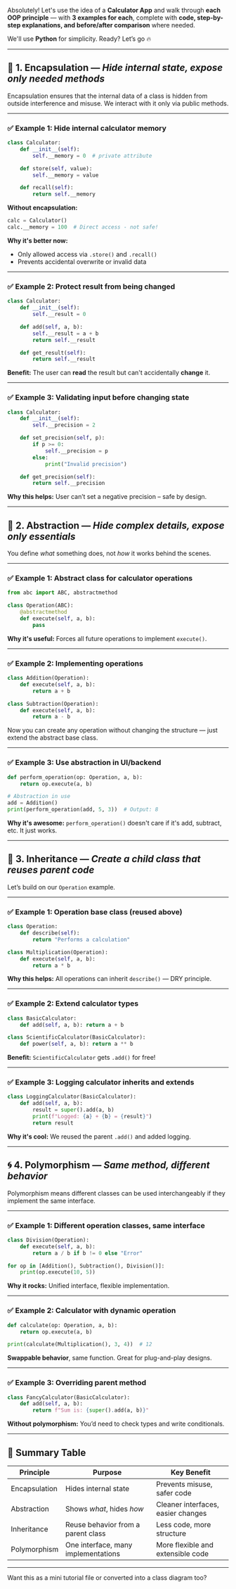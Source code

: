 Absolutely! Let's use the idea of a **Calculator App** and walk through **each OOP principle** — with **3 examples for each**, complete with **code, step-by-step explanations, and before/after comparison** where needed.

We'll use **Python** for simplicity. Ready? Let’s go 🔥

---

## 🧱 1. **Encapsulation** — *Hide internal state, expose only needed methods*

Encapsulation ensures that the internal data of a class is hidden from outside interference and misuse. We interact with it only via public methods.

---

### ✅ Example 1: Hide internal calculator memory

```python
class Calculator:
    def __init__(self):
        self.__memory = 0  # private attribute

    def store(self, value):
        self.__memory = value

    def recall(self):
        return self.__memory
```

**Without encapsulation:**

```python
calc = Calculator()
calc.__memory = 100  # Direct access - not safe!
```

**Why it's better now:**
- Only allowed access via `.store()` and `.recall()`
- Prevents accidental overwrite or invalid data

---

### ✅ Example 2: Protect result from being changed

```python
class Calculator:
    def __init__(self):
        self.__result = 0

    def add(self, a, b):
        self.__result = a + b
        return self.__result

    def get_result(self):
        return self.__result
```

**Benefit:** The user can **read** the result but can't accidentally **change** it.

---

### ✅ Example 3: Validating input before changing state

```python
class Calculator:
    def __init__(self):
        self.__precision = 2

    def set_precision(self, p):
        if p >= 0:
            self.__precision = p
        else:
            print("Invalid precision")

    def get_precision(self):
        return self.__precision
```

**Why this helps:** User can’t set a negative precision – safe by design.

---

## 🧊 2. **Abstraction** — *Hide complex details, expose only essentials*

You define *what* something does, not *how* it works behind the scenes.

---

### ✅ Example 1: Abstract class for calculator operations

```python
from abc import ABC, abstractmethod

class Operation(ABC):
    @abstractmethod
    def execute(self, a, b):
        pass
```

**Why it's useful:** Forces all future operations to implement `execute()`.

---

### ✅ Example 2: Implementing operations

```python
class Addition(Operation):
    def execute(self, a, b):
        return a + b

class Subtraction(Operation):
    def execute(self, a, b):
        return a - b
```

Now you can create any operation without changing the structure — just extend the abstract base class.

---

### ✅ Example 3: Use abstraction in UI/backend

```python
def perform_operation(op: Operation, a, b):
    return op.execute(a, b)

# Abstraction in use
add = Addition()
print(perform_operation(add, 5, 3))  # Output: 8
```

**Why it's awesome:** `perform_operation()` doesn't care if it's add, subtract, etc. It just works.

---

## 🧬 3. **Inheritance** — *Create a child class that reuses parent code*

Let’s build on our `Operation` example.

---

### ✅ Example 1: Operation base class (reused above)

```python
class Operation:
    def describe(self):
        return "Performs a calculation"
```

```python
class Multiplication(Operation):
    def execute(self, a, b):
        return a * b
```

**Why this helps:** All operations can inherit `describe()` — DRY principle.

---

### ✅ Example 2: Extend calculator types

```python
class BasicCalculator:
    def add(self, a, b): return a + b

class ScientificCalculator(BasicCalculator):
    def power(self, a, b): return a ** b
```

**Benefit:** `ScientificCalculator` gets `.add()` for free!

---

### ✅ Example 3: Logging calculator inherits and extends

```python
class LoggingCalculator(BasicCalculator):
    def add(self, a, b):
        result = super().add(a, b)
        print(f"Logged: {a} + {b} = {result}")
        return result
```

**Why it's cool:** We reused the parent `.add()` and added logging.

---

## 🌀 4. **Polymorphism** — *Same method, different behavior*

Polymorphism means different classes can be used interchangeably if they implement the same interface.

---

### ✅ Example 1: Different operation classes, same interface

```python
class Division(Operation):
    def execute(self, a, b):
        return a / b if b != 0 else "Error"
```

```python
for op in [Addition(), Subtraction(), Division()]:
    print(op.execute(10, 5))
```

**Why it rocks:** Unified interface, flexible implementation.

---

### ✅ Example 2: Calculator with dynamic operation

```python
def calculate(op: Operation, a, b):
    return op.execute(a, b)

print(calculate(Multiplication(), 3, 4))  # 12
```

**Swappable behavior**, same function. Great for plug-and-play designs.

---

### ✅ Example 3: Overriding parent method

```python
class FancyCalculator(BasicCalculator):
    def add(self, a, b):
        return f"Sum is: {super().add(a, b)}"
```

**Without polymorphism:** You’d need to check types and write conditionals.

---

## 🧩 Summary Table

| Principle      | Purpose                              | Key Benefit                             |
|----------------|---------------------------------------|------------------------------------------|
| Encapsulation  | Hides internal state                 | Prevents misuse, safer code             |
| Abstraction    | Shows *what*, hides *how*            | Cleaner interfaces, easier changes      |
| Inheritance    | Reuse behavior from a parent class   | Less code, more structure               |
| Polymorphism   | One interface, many implementations  | More flexible and extensible code       |

---

Want this as a mini tutorial file or converted into a class diagram too?
